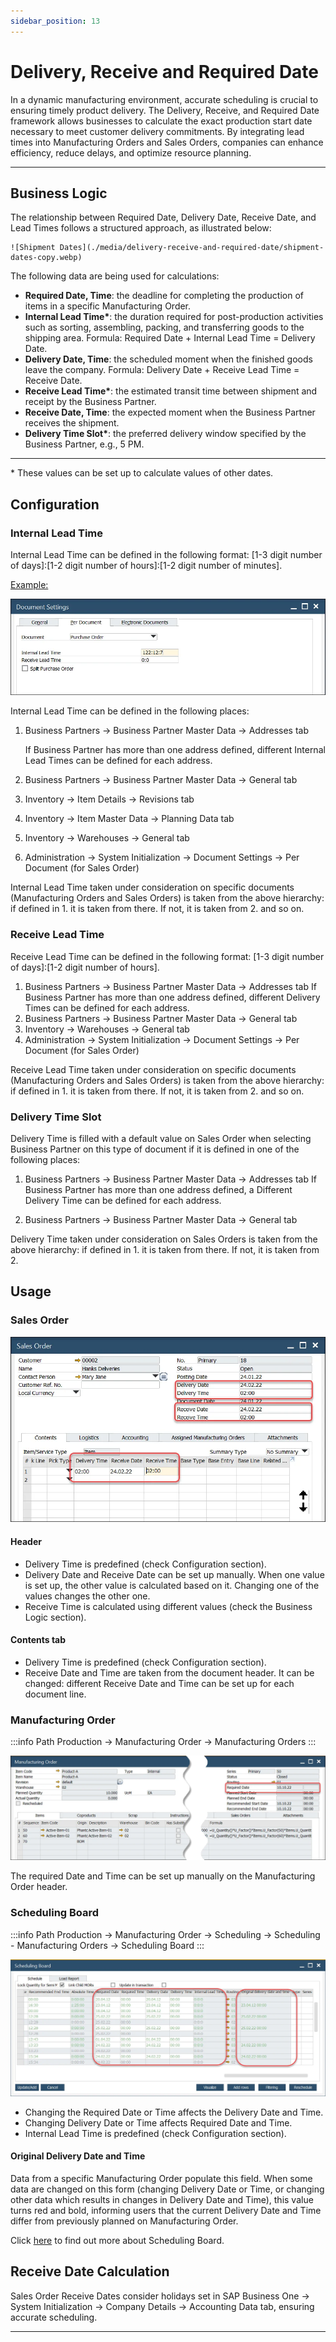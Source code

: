 ```yaml
---
sidebar_position: 13
---
```


# Delivery, Receive and Required Date

In a dynamic manufacturing environment, accurate scheduling is crucial to ensuring timely product delivery. The Delivery, Receive, and Required Date framework allows businesses to calculate the exact production start date necessary to meet customer delivery commitments. By integrating lead times into Manufacturing Orders and Sales Orders, companies can enhance efficiency, reduce delays, and optimize resource planning.

---

## Business Logic

The relationship between Required Date, Delivery Date, Receive Date, and Lead Times follows a structured approach, as illustrated below:

    ![Shipment Dates](./media/delivery-receive-and-required-date/shipment-dates-copy.webp)

The following data are being used for calculations:

- **Required Date, Time**: the deadline for completing the production of items in a specific Manufacturing Order.
- **Internal Lead Time\***: the duration required for post-production activities such as sorting, assembling, packing, and transferring goods to the shipping area. Formula: Required Date + Internal Lead Time = Delivery Date.
- **Delivery Date, Time**: the scheduled moment when the finished goods leave the company. Formula: Delivery Date + Receive Lead Time = Receive Date.
- **Receive Lead Time\***: the estimated transit time between shipment and receipt by the Business Partner.
- **Receive Date, Time**: the expected moment when the Business Partner receives the shipment.
- **Delivery Time Slot\***: the preferred delivery window specified by the Business Partner, e.g., 5 PM.

---

\* These values can be set up to calculate values of other dates.

## Configuration

### Internal Lead Time

Internal Lead Time can be defined in the following format: [1-3 digit number of days]:[1-2 digit number of hours]:[1-2 digit number of minutes].

<u>Example:</u>

![Document Settings](./media/delivery-receive-and-required-date/document-settings-per-document.webp)

Internal Lead Time can be defined in the following places:

1. Business Partners → Business Partner Master Data → Addresses tab

    If Business Partner has more than one address defined, different Internal Lead Times can be defined for each address.

2. Business Partners → Business Partner Master Data → General tab
3. Inventory → Item Details → Revisions tab
4. Inventory → Item Master Data → Planning Data tab
5. Inventory → Warehouses → General tab
6. Administration → System Initialization → Document Settings → Per Document (for Sales Order)

Internal Lead Time taken under consideration on specific documents (Manufacturing Orders and Sales Orders) is taken from the above hierarchy: if defined in 1. it is taken from there. If not, it is taken from 2. and so on.

### Receive Lead Time

Receive Lead Time can be defined in the following format: [1-3 digit number of days]:[1-2 digit number of hours].

1. Business Partners → Business Partner Master Data → Addresses tab
    If Business Partner has more than one address defined, different Delivery Times can be defined for each address.
2. Business Partners → Business Partner Master Data → General tab
3. Inventory → Warehouses → General tab
4. Administration → System Initialization → Document Settings → Per Document (for Sales Order)

Receive Lead Time taken under consideration on specific documents (Manufacturing Orders and Sales Orders) is taken from the above hierarchy: if defined in 1. it is taken from there. If not, it is taken from 2. and so on.

### Delivery Time Slot

Delivery Time is filled with a default value on Sales Order when selecting Business Partner on this type of document if it is defined in one of the following places:

1. Business Partners → Business Partner Master Data → Addresses tab
    If Business Partner has more than one address defined, a Different Delivery Time can be defined for each address.

2. Business Partners → Business Partner Master Data → General tab

Delivery Time taken under consideration on Sales Orders is taken from the above hierarchy: if defined in 1. it is taken from there. If not, it is taken from 2.

## Usage

### Sales Order

![Sales Order Times](./media/delivery-receive-and-required-date/sales-order-times.webp)

#### Header

- Delivery Time is predefined (check Configuration section).
- Delivery Date and Receive Date can be set up manually. When one value is set up, the other value is calculated based on it. Changing one of the values changes the other one.
- Receive Time is calculated using different values (check the Business Logic section).

#### Contents tab

- Delivery Time is predefined (check Configuration section).
- Receive Date and Time are taken from the document header. It can be changed: different Receive Date and Time can be set up for each document line.

### Manufacturing Order

:::info Path
    Production → Manufacturing Order → Manufacturing Orders
:::

![Manufacturing Order](./media/delivery-receive-and-required-date/manufactruing-order-required-date.webp)

The required Date and Time can be set up manually on the Manufacturing Order header.

### Scheduling Board

:::info Path
    Production → Manufacturing Order → Scheduling → Scheduling - Manufacturing Orders → Scheduling Board
:::

![Scheduling Board](./media/delivery-receive-and-required-date/scheduling-board-times.webp)

- Changing the Required Date or Time affects the Delivery Date and Time.
- Changing Delivery Date or Time affects Required Date and Time.
- Internal Lead Time is predefined (check Configuration section).

#### Original Delivery Date and Time

Data from a specific Manufacturing Order populate this field. When some data are changed on this form (changing Delivery Date or Time, or changing other data which results in changes in Delivery Date and Time), this value turns red and bold, informing users that the current Delivery Date and Time differ from previously planned on Manufacturing Order.

Click [here](../scheduling/scheduling-board.md) to find out more about Scheduling Board.

## Receive Date Calculation

Sales Order Receive Dates consider holidays set in SAP Business One → System Initialization → Company Details → Accounting Data tab, ensuring accurate scheduling.

---
